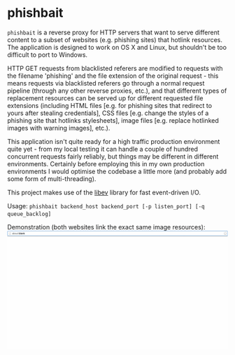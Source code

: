 # phishbait

`phishbait` is a reverse proxy for HTTP servers that want to serve different content to a subset of websites (e.g. phishing sites) that hotlink resources. The application is designed to work on OS X and Linux, but shouldn't be too difficult to port to Windows.

HTTP GET requests from blacklisted referers are modified to requests with the filename 'phishing' and the file extension of the original request - this means requests via blacklisted referers go through a normal request pipeline (through any other reverse proxies, etc.), and that different types of replacement resources can be served up for different requested file extensions (including HTML files [e.g. for phishing sites that redirect to yours after stealing credentials], CSS files [e.g. change the styles of a phishing site that hotlinks stylesheets], image files [e.g. replace hotlinked images with warning images], etc.).

This application isn't quite ready for a high traffic production environment quite yet - from my local testing it can handle a couple of hundred concurrent requests fairly reliably, but things may be different in different environments. Certainly before employing this in my own production environments I would optimise the codebase a little more (and probably add some form of multi-threading).

This project makes use of the [libev](http://software.schmorp.de/pkg/libev.html) library for fast event-driven I/O.

Usage: `phishbait backend_host backend_port [-p listen_port] [-q queue_backlog]`

Demonstration (both websites link the exact same image resources):
![](/example.gif?raw=true)
